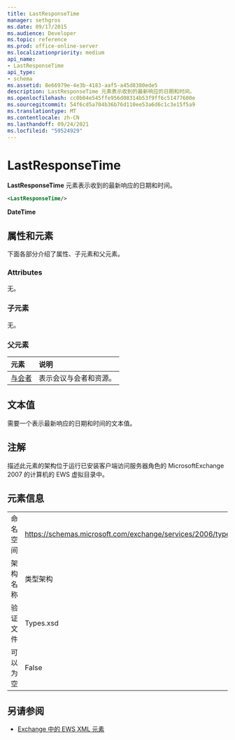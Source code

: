 ```yaml
---
title: LastResponseTime
manager: sethgros
ms.date: 09/17/2015
ms.audience: Developer
ms.topic: reference
ms.prod: office-online-server
ms.localizationpriority: medium
api_name:
- LastResponseTime
api_type:
- schema
ms.assetid: 8e66979e-4e3b-4183-aaf5-a45d8380ede5
description: LastResponseTime 元素表示收到的最新响应的日期和时间。
ms.openlocfilehash: cc0b04e545ffe956d08314b53f9ff6c51477600e
ms.sourcegitcommit: 54f6cd5a704b36b76d110ee53a6d6c1c3e15f5a9
ms.translationtype: MT
ms.contentlocale: zh-CN
ms.lasthandoff: 09/24/2021
ms.locfileid: "59524929"
---
```

# <a name="lastresponsetime"></a>LastResponseTime

**LastResponseTime** 元素表示收到的最新响应的日期和时间。 
  
```xml
<LastResponseTime/>
```

 **DateTime**
## <a name="attributes-and-elements"></a>属性和元素

下面各部分介绍了属性、子元素和父元素。
  
### <a name="attributes"></a>Attributes

无。
  
### <a name="child-elements"></a>子元素

无。
  
### <a name="parent-elements"></a>父元素

|**元素**|**说明**|
|:-----|:-----|
|[与会者](attendee.md) <br/> |表示会议与会者和资源。  <br/> |
   
## <a name="text-value"></a>文本值

需要一个表示最新响应的日期和时间的文本值。
  
## <a name="remarks"></a>注解

描述此元素的架构位于运行已安装客户端访问服务器角色的 MicrosoftExchange 2007 的计算机的 EWS 虚拟目录中。
  
## <a name="element-information"></a>元素信息

|||
|:-----|:-----|
|命名空间  <br/> |https://schemas.microsoft.com/exchange/services/2006/types  <br/> |
|架构名称  <br/> |类型架构  <br/> |
|验证文件  <br/> |Types.xsd  <br/> |
|可以为空  <br/> |False  <br/> |
   
## <a name="see-also"></a>另请参阅



- [Exchange 中的 EWS XML 元素](ews-xml-elements-in-exchange.md)


